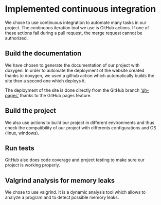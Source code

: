 # Implemented continuous integration

We chose to use continuous integration to automate many tasks in our project. The continuous iteration tool we use is GitHub actions. If one of these actions fail during a pull request, the merge request cannot be authorized.

## Build the documentation

We have chosen to generate the documentation of our project with doxygen. In order to automate the deployment of the website created thanks to doxygen, we used a github action which automatically builds the site then a second one which deploys it.

The deployment of the site is done directly from the GitHub branch ['gh-pages'](<https://github.com/NiskuT/Civilization/tree/gh-pages>) thanks to the GitHub pages feature.

## Build the project

We also use actions to build our project in different environments and thus check the compatibility of our project with differents configurations and OS (linux, windows).

## Run tests

GitHub also does code coverage and project testing to make sure our project is working properly.

## Valgrind analysis for memory leaks

We chose to use valgrind. It is a dynamic analysis tool which allows to analyze a program and to detect possible memory leaks.
